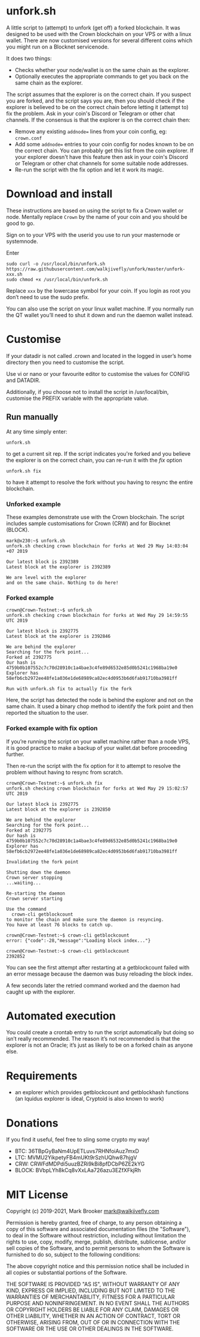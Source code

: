 unfork.sh
=========

A little script to (attempt) to unfork (get off) a forked blockchain.
It was designed to be used with the Crown blockchain on your VPS or 
with a linux wallet. There are now customised versions for several different
coins which you might run on a Blocknet servicenode. 

It does two things:

* Checks whether your node/wallet is on the same chain as the explorer.
* Optionally executes the appropriate commands to get you back on the same chain as the explorer.

The script assumes that the explorer is on the correct chain. 
If you suspect you are forked, and the script says you are, then you should 
check if the explorer is believed to be on the correct chain before letting 
it (attempt to) fix the problem. Ask in your coin's Discord or Telegram or
other chat channels. If the consensus is that the explorer is on the correct 
chain then:
* Remove any existing `addnode=` lines from your coin config, eg: `crown.conf`
* Add some `addnode=` entries to your coin config for nodes known to be on the correct chain. You can probably get this list from the coin explorer. If your explorer doesn't have this feature then ask in your coin's Discord or Telegram or other chat channels for some suitable node addresses.
* Re-run the script with the fix option and let it work its magic.

# Download and install
These instructions are based on using the script to fix a Crown wallet or node. Mentally replace `Crown` by the name of your coin and you should be good to go.

Sign on to your VPS with the userid you use to run your masternode or 
systemnode.

Enter
```
sudo curl -o /usr/local/bin/unfork.sh https://raw.githubusercontent.com/walkjivefly/unfork/master/unfork-xxx.sh
sudo chmod +x /usr/local/bin/unfork.sh
```
Replace `xxx` by the lowercase symbol for your coin. If you login as root you don’t need to use the sudo prefix.

You can also use the script on your linux wallet machine. 
If you normally run the QT wallet you’ll need to shut it down and run 
the daemon wallet instead.

# Customise
If your datadir is not called .crown and located in the logged in 
user’s home directory then you need to customise the script.

Use vi or nano or your favourite editor to customise the values for 
CONFIG and DATADIR.

Additionally, if you choose not to install the script in /usr/local/bin, 
customise the PREFIX variable with the appropriate value.

## Run manually
At any time simply enter:
```
unfork.sh
```
to get a current sit rep. If the script indicates you're forked and you 
believe the explorer is on the correct chain, you can re-run it with the
_fix_ option
```
unfork.sh fix
```
to have it attempt to resolve the fork without you having to resync the
entire blockchain.

### Unforked example
These examples demonstrate use with the Crown blockchain. The script
includes sample customisations for Crown (CRW) and for Blocknet (BLOCK).
```
mark@x230:~$ unfork.sh
unfork.sh checking crown blockchain for forks at Wed 29 May 14:03:04 +07 2019

Our latest block is 2392389
Latest block at the explorer is 2392389

We are level with the explorer
and on the same chain. Nothing to do here!
```
### Forked example
```
crown@Crown-Testnet:~$ unfork.sh
unfork.sh checking crown blockchain for forks at Wed May 29 14:59:55 UTC 2019

Our latest block is 2392775
Latest block at the explorer is 2392846

We are behind the explorer
Searching for the fork point...
Forked at 2392775
Our hash is 4759b0b107552c7c70d28910c1a4bae3c4fe89d6532e85d0b5241c1968ba19e0
Explorer has 58efb6cb2972ee48fe1a036e1de68989ca82ec4d0953b6d6fab91710ba3981ff

Run with unfork.sh fix to actually fix the fork
```
Here, the script has detected the node is behind the explorer and not on 
the same chain. It used a binary chop method to identify the fork point 
and then reported the situation to the user.

### Forked example with fix option
If you’re running the script on your wallet machine rather than a node VPS, 
it is good practice to make a backup of your wallet.dat before proceeding 
further.

Then re-run the script with the fix option for it to attempt to resolve the 
problem without having to resync from scratch.
```
crown@Crown-Testnet:~$ unfork.sh fix
unfork.sh checking crown blockchain for forks at Wed May 29 15:02:57 UTC 2019

Our latest block is 2392775
Latest block at the explorer is 2392850

We are behind the explorer
Searching for the fork point...
Forked at 2392775
Our hash is 4759b0b107552c7c70d28910c1a4bae3c4fe89d6532e85d0b5241c1968ba19e0
Explorer has 58efb6cb2972ee48fe1a036e1de68989ca82ec4d0953b6d6fab91710ba3981ff

Invalidating the fork point

Shutting down the daemon
Crown server stopping
...waiting...

Re-starting the daemon
Crown server starting

Use the command
  crown-cli getblockcount
to monitor the chain and make sure the daemon is resyncing.
You have at least 76 blocks to catch up.

crown@Crown-Testnet:~$ crown-cli getblockcount
error: {"code":-28,"message":"Loading block index..."}

crown@Crown-Testnet:~$ crown-cli getblockcount
2392852
```
You can see the first attempt after restarting at a getblockcount failed 
with an error message because the daemon was busy reloading the block index. 

A few seconds later the retried command worked and the daemon had caught 
up with the explorer.

# Automated execution
You could create a crontab entry to run the script automatically but doing 
so isn’t really recommended. The reason it’s not recommended is that the 
explorer is not an Oracle; it’s just as likely to be on a forked chain as 
anyone else.


# Requirements
- an explorer which provides getblockcount and getblockhash functions 
(an Iquidus explorer is ideal, Cryptoid is also known to work)

# Donations
If you find it useful, feel free to sling some crypto my way!
-   BTC: 36TBpGyBaNm4UpETLuvs7RHNfoiAuz7mxD
-   LTC: MVMU2YikpetyFB4mUKt9rSzhUQhw87hjgV
-   CRW: CRWFdMDPdi5uuzBZRi9kBi8pfDCbP6ZE2kYG
- BLOCK: BVbpLYh8kCq8vXxLAa726azu3EZfXFkjRh

# MIT License
Copyright (c) 2019-2021, Mark Brooker <mark@walkjivefly.com>

Permission is hereby granted, free of charge, to any person obtaining a copy of this software and associated documentation files (the "Software"), to deal in the Software without restriction, including without limitation the rights to use, copy, modify, merge, publish, distribute, sublicense, and/or sell copies of the Software, and to permit persons to whom the Software is furnished to do so, subject to the following conditions:

The above copyright notice and this permission notice shall be included in all copies or substantial portions of the Software.

THE SOFTWARE IS PROVIDED "AS IS", WITHOUT WARRANTY OF ANY KIND, EXPRESS OR IMPLIED, INCLUDING BUT NOT LIMITED TO THE WARRANTIES OF MERCHANTABILITY, FITNESS FOR A PARTICULAR PURPOSE AND NONINFRINGEMENT. IN NO EVENT SHALL THE AUTHORS OR COPYRIGHT HOLDERS BE LIABLE FOR ANY CLAIM, DAMAGES OR OTHER LIABILITY, WHETHER IN AN ACTION OF CONTRACT, TORT OR OTHERWISE, ARISING FROM, OUT OF OR IN CONNECTION WITH THE SOFTWARE OR THE USE OR OTHER DEALINGS IN THE SOFTWARE.

